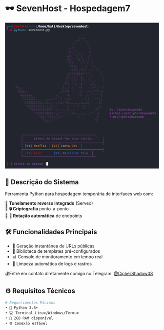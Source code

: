 # 🕶️ SevenHost - Hospedagem7

![🖥️ SevenHost Preview](seven7.png)

## 📌 Descrição do Sistema
Ferramenta Python para hospedagem temporária de interfaces web com:

🔹 **Tunelamento reverso integrado** (Serveo)  
🔹 **🔒 Criptografia** ponto-a-ponto  
🔹 **🔄 Rotação automática** de endpoints  

## 🛠️ Funcionalidades Principais
- 🚀 Geração instantânea de URLs públicas
- 📁 Biblioteca de templates pré-configurados
- 📊 Console de monitoramento em tempo real
- 🧹 Limpeza automática de logs e rastros


💰Entre em contato diretamente comigo no Telegram: [@CipherShadow08](https://t.me/CipherShadow08)

## ⚙️ Requisitos Técnicos
```bash
# Requerimentos Mínimos
• 🐍 Python 3.8+ 
• 💻 Terminal Linux/Windows/Termux
• 🧠 2GB RAM disponível
• 🌐 Conexão estável

